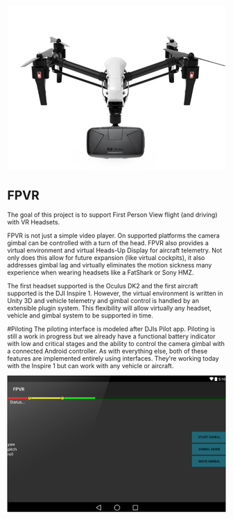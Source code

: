 ![](Docs/Images/FPVR.png)
# FPVR

The goal of this project is to support First Person View flight (and driving) with VR Headsets.

FPVR is not just a simple video player. On supported platforms the camera gimbal can be controlled with a turn of the head. FPVR also provides a virtual environment and virtual Heads-Up Display for aircraft telemetry. Not only does this allow for future expansion (like virtual cockpits), it also addresses gimbal lag and virtually eliminates the motion sickness many experience when wearing headsets like a FatShark or Sony HMZ.

The first headset supported is the Oculus DK2 and the first aircraft supported is the DJI Inspire 1. However, the virtual environment is written in Unity 3D and vehicle telemetry and gimbal control is handled by an extensible plugin system. This flexibility will allow virtually any headset, vehicle and gimbal system to be supported in time.


#Piloting
The piloting interface is modeled after DJIs Pilot app. Piloting is still a work in progress but we already have a functional battery indicator with low and critical stages and the ability to control the camera gimbal with a connected Android controller. As with everything else, both of these features are implemented entirely using interfaces. They're working today with the Inspire 1 but can work with any vehicle or aircraft.

![](Docs/Images/PilotActivityScreen.png)